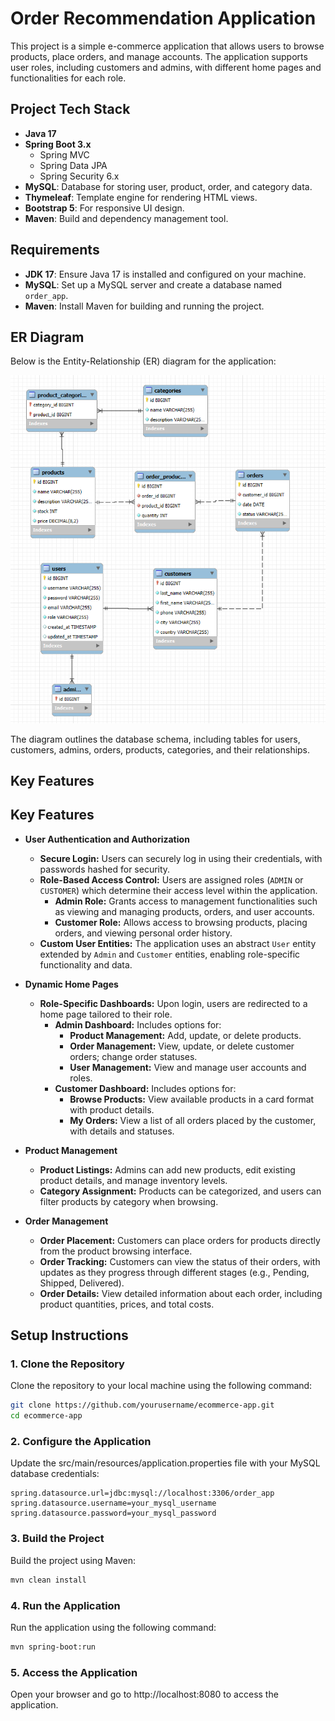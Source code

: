 # Order Recommendation Application

This project is a simple e-commerce application that allows users to browse products, place orders, and manage accounts. The application supports user roles, including customers and admins, with different home pages and functionalities for each role.

## Project Tech Stack

- **Java 17**
- **Spring Boot 3.x**
    - Spring MVC
    - Spring Data JPA
    - Spring Security 6.x
- **MySQL**: Database for storing user, product, order, and category data.
- **Thymeleaf**: Template engine for rendering HTML views.
- **Bootstrap 5**: For responsive UI design.
- **Maven**: Build and dependency management tool.

## Requirements

- **JDK 17**: Ensure Java 17 is installed and configured on your machine.
- **MySQL**: Set up a MySQL server and create a database named `order_app`.
- **Maven**: Install Maven for building and running the project.

## ER Diagram
Below is the Entity-Relationship (ER) diagram for the application:

![ER](ER.png)

The diagram outlines the database schema, including tables for users, customers, admins, orders, products, categories, and their relationships.

## Key Features

## Key Features

- **User Authentication and Authorization**
  - **Secure Login:** Users can securely log in using their credentials, with passwords hashed for security.
  - **Role-Based Access Control:** Users are assigned roles (`ADMIN` or `CUSTOMER`) which determine their access level within the application.
    - **Admin Role:** Grants access to management functionalities such as viewing and managing products, orders, and user accounts.
    - **Customer Role:** Allows access to browsing products, placing orders, and viewing personal order history.
  - **Custom User Entities:** The application uses an abstract `User` entity extended by `Admin` and `Customer` entities, enabling role-specific functionality and data.

- **Dynamic Home Pages**
  - **Role-Specific Dashboards:** Upon login, users are redirected to a home page tailored to their role.
    - **Admin Dashboard:** Includes options for:
      - **Product Management:** Add, update, or delete products.
      - **Order Management:** View, update, or delete customer orders; change order statuses.
      - **User Management:** View and manage user accounts and roles.
    - **Customer Dashboard:** Includes options for:
      - **Browse Products:** View available products in a card format with product details.
      - **My Orders:** View a list of all orders placed by the customer, with details and statuses.

- **Product Management**
  - **Product Listings:** Admins can add new products, edit existing product details, and manage inventory levels.
  - **Category Assignment:** Products can be categorized, and users can filter products by category when browsing.
  <!-- 
  - **Stock Management:** Track product stock levels and update them as necessary.
  -->
- **Order Management**
  - **Order Placement:** Customers can place orders for products directly from the product browsing interface.
  - **Order Tracking:** Customers can view the status of their orders, with updates as they progress through different stages (e.g., Pending, Shipped, Delivered).
  - **Order Details:** View detailed information about each order, including product quantities, prices, and total costs.
<!--
- **User Registration**
  - **Registration Page:** A unified registration form allows new users to sign up as either an Admin or a Customer.
  - **Dynamic Form Fields:** Customer-specific fields such as First Name, Last Name, Phone, City, and Country appear dynamically based on the role selection.
  - **Form Validation:** Real-time form validation feedback is provided to guide users in filling out required fields correctly.

- **Responsive Design**
  - **Bootstrap 5 Integration:** The application uses Bootstrap 5 for responsive design, ensuring a consistent look and feel across all devices.
  - **User-Friendly Interface:** Clean and modern UI elements make navigation and use of the application intuitive for all users.

- **Database Schema**
  - **Optimized for Performance:** The schema is designed to minimize redundancy and improve query performance, with proper indexing and relationships.
  - **Referential Integrity:** Foreign key constraints ensure data integrity across related tables (e.g., Users, Orders, Products).

- **Security Features**
  - **CSRF Protection:** Cross-Site Request Forgery protection is enabled to safeguard against malicious actions.
  - **Password Encryption:** User passwords are encrypted using secure hashing algorithms to prevent unauthorized access.
  - **Session Management:** Secure session management practices are employed to maintain the integrity of user sessions.

- **Extensibility**
  - **Modular Design:** The application is built with extensibility in mind, allowing easy addition of new features or changes to existing functionality.
  - **API Ready:** The backend is designed to easily expose APIs for future integrations, such as a mobile app or external services.

- **Error Handling and Logging**
  - **Comprehensive Error Handling:** The application gracefully handles errors, providing meaningful feedback to users.
  - **Logging:** Application events and errors are logged for monitoring and debugging purposes.
-->

## Setup Instructions

### 1. Clone the Repository

Clone the repository to your local machine using the following command:

```bash
git clone https://github.com/yourusername/ecommerce-app.git
cd ecommerce-app
```

### 2. Configure the Application
Update the src/main/resources/application.properties file with your MySQL database credentials:

```properties
spring.datasource.url=jdbc:mysql://localhost:3306/order_app
spring.datasource.username=your_mysql_username
spring.datasource.password=your_mysql_password
```

### 3. Build the Project
Build the project using Maven:
```bash
mvn clean install
```

### 4. Run the Application
Run the application using the following command:
```bash
mvn spring-boot:run
```
### 5. Access the Application
Open your browser and go to http://localhost:8080 to access the application.


